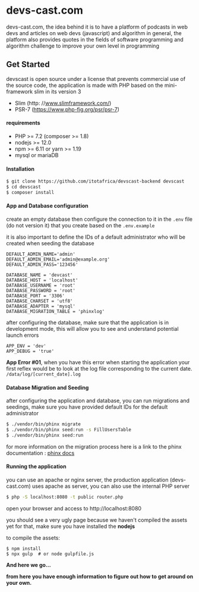 # devs-cast.com
devs-cast.com, the idea behind it is to have a platform of podcasts in web devs 
and articles on web devs (javascript) and algorithm in general, 
the platform also provides quotes in the fields of software programming and algorithm challenge to improve your own level in programming

## Get Started
devscast is open source under a license that prevents commercial use of the source code, 
the application is made with PHP based on the mini-framework slim in its version 3 

* Slim (http: //www.slimframework.com/)
* PSR-7 (https://www.php-fig.org/psr/psr-7) 

#### requirements
* PHP >= 7.2 (composer >= 1.8)
* nodejs >= 12.0
* npm >= 6.11 or yarn >= 1.19
* mysql or mariaDB

#### Installation
```bash
$ git clone https://github.com/itotafrica/devscast-backend devscast
$ cd devscast
$ composer install
```

#### App and Database configuration
create an empty database then configure the connection to it in the ```.env``` file (do not version it) that you create based on the ```.env.example```

it is also important to define the IDs of a default administrator who will be created when seeding the database

```dotenv
DEFAULT_ADMIN_NAME='admin'
DEFAULT_ADMIN_EMAIL='admin@example.org'
DEFAULT_ADMIN_PASS='123456'

DATABASE_NAME = 'devcast'
DATABASE_HOST = 'localhost'
DATABASE_USERNAME = 'root'
DATABASE_PASSWORD = 'root'
DATABASE_PORT = '3306'
DATABASE_CHARSET = 'utf8'
DATABASE_ADAPTER = 'mysql'
DATABASE_MIGRATION_TABLE = 'phinxlog'
```
after configuring the database, make sure that the application is in development mode, 
this will allow you to see and understand potential launch errors
```dotenv
APP_ENV = 'dev'
APP_DEBUG = 'true'
```
**App Error #01**, when you have this error when starting the application your first reflex would be to look at the log file
corresponding to the current date.
```/data/log/[current_date].log```

#### Database Migration and Seeding
after configuring the application and database, you can run migrations and seedings, 
make sure you have provided default IDs for the default administrator

```bash
$ ./vendor/bin/phinx migrate
$ ./vendor/bin/phinx seed:run -s FillUsersTable
$ ./vendor/bin/phinx seed:run
```

for more information on the migration process here is a link to the phinx documentation :
[phinx docs](http://docs.phinx.org/en/latest/commands.html)

#### Running the application
you can use an apache or nginx server, the production application (devs-cast.com) uses apache as server, you can also use the internal PHP server

```bash
$ php -S localhost:8080 -t public router.php
```
open your browser and access to http://localhost:8080

you should see a very ugly page because we haven't compiled the assets yet for that, make sure you have installed the **nodejs**

to compile the assets:
```dotenv
$ npm install
$ npx gulp  # or node gulpfile.js
```

**And here we go...**

**from here you have enough information to figure out how to get around on your own.**
